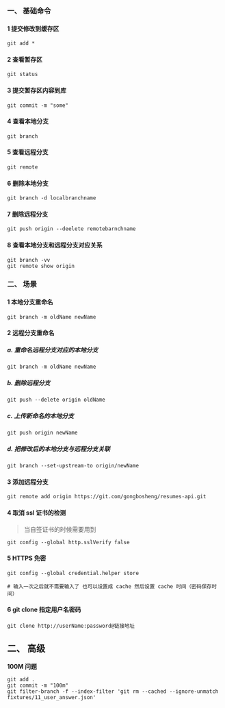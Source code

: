 

### 一、 基础命令

#### 1 提交修改到缓存区

```shell
git add *
```



#### 2 查看暂存区

```shell
git status
```



#### 3 提交暂存区内容到库

```shell
git commit -m "some"
```



#### 4 查看本地分支

```shell
git branch
```



#### 5 查看远程分支

```shell
git remote
```



#### 6 删除本地分支

```shell
git branch -d localbranchname
```



#### 7 删除远程分支

```shell
git push origin --deelete remotebarnchname
```



#### 8 查看本地分支和远程分支对应关系

```shell
git branch -vv
git remote show origin
```



### 二、 场景

#### 1 本地分支重命名

```shell
git branch -m oldName newName
```



#### 2 远程分支重命名

##### a. 重命名远程分支对应的本地分支

```shell
git branch -m oldName newName
```



##### b. 删除远程分支

```shell
git push --delete origin oldName
```



##### c. 上传新命名的本地分支

```shell
git push origin newName
```



##### d. 把修改后的本地分支与远程分支关联

```shell
git branch --set-upstream-to origin/newName
```



#### 3 添加远程分支

```shell
git remote add origin https://git.com/gongbosheng/resumes-api.git
```



#### 4 取消 ssl 证书的检测

> 当自签证书的时候需要用到

```shell
git config --global http.sslVerify false
```



#### 5 HTTPS 免密

```shell
git config --global credential.helper store

# 输入一次之后就不需要输入了 也可以设置成 cache 然后设置 cache 时间（密码保存时间）
```



#### 6 git clone 指定用户名密码

```shell
git clone http://userName:password@链接地址
```





## 二、 高级

**100M 问题**

```shell
git add .
git commit -m "100m"
git filter-branch -f --index-filter 'git rm --cached --ignore-unmatch fixtures/11_user_answer.json'
```

